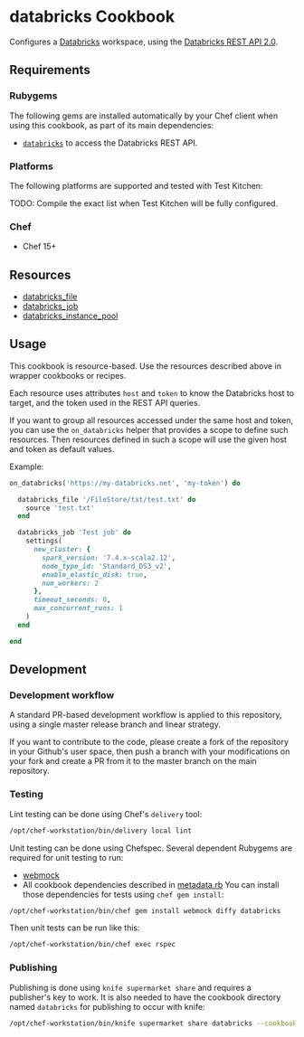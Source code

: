 # databricks Cookbook

Configures a [Databricks](https://databricks.com/) workspace, using the [Databricks REST API 2.0](https://docs.databricks.com/dev-tools/api/index.html).

## Requirements

### Rubygems

The following gems are installed automatically by your Chef client when using this cookbook, as part of its main dependencies:

- [`databricks`](https://github.com/Muriel-Salvan/databricks) to access the Databricks REST API.

### Platforms

The following platforms are supported and tested with Test Kitchen:

TODO: Compile the exact list when Test Kitchen will be fully configured.

### Chef

- Chef 15+

## Resources

- [databricks_file](documentation/databricks_file.md)
- [databricks_job](documentation/databricks_job.md)
- [databricks_instance_pool](documentation/databricks_instance_pool.md)

## Usage

This cookbook is resource-based. Use the resources described above in wrapper cookbooks or recipes.

Each resource uses attributes `host` and `token` to know the Databricks host to target, and the token used in the REST API queries.

If you want to group all resources accessed under the same host and token, you can use the `on_databricks` helper that provides a scope to define such resources.
Then resources defined in such a scope will use the given host and token as default values.

Example:
```ruby
on_databricks('https://my-databricks.net', 'my-token') do

  databricks_file '/FileStore/txt/test.txt' do
    source 'test.txt'
  end

  databricks_job 'Test job' do
    settings(
      new_cluster: {
        spark_version: '7.4.x-scala2.12',
        node_type_id: 'Standard_DS3_v2',
        enable_elastic_disk: true,
        num_workers: 2
      },
      timeout_seconds: 0,
      max_concurrent_runs: 1
    )
  end

end
```

## Development

### Development workflow

A standard PR-based development workflow is applied to this repository, using a single master release branch and linear strategy.

If you want to contribute to the code, please create a fork of the repository in your Github's user space, then push a branch with your modifications on your fork and create a PR from it to the master branch on the main repository.

### Testing

Lint testing can be done using Chef's `delivery` tool:
```bash
/opt/chef-workstation/bin/delivery local lint
```

Unit testing can be done using Chefspec.
Several dependent Rubygems are required for unit testing to run:
* [webmock](https://github.com/bblimke/webmock)
* All cookbook dependencies described in [metadata.rb](https://github.com/Muriel-Salvan/databricks-cookbook/blob/master/metadata.rb)
You can install those dependencies for tests using `chef gem install`:
```bash
/opt/chef-workstation/bin/chef gem install webmock diffy databricks
```

Then unit tests can be run like this:
```bash
/opt/chef-workstation/bin/chef exec rspec
```

### Publishing

Publishing is done using `knife supermarket share` and requires a publisher's key to work.
It is also needed to have the cookbook directory named `databricks` for publishing to occur with knife:
```bash
/opt/chef-workstation/bin/knife supermarket share databricks --cookbook-path ..
```

